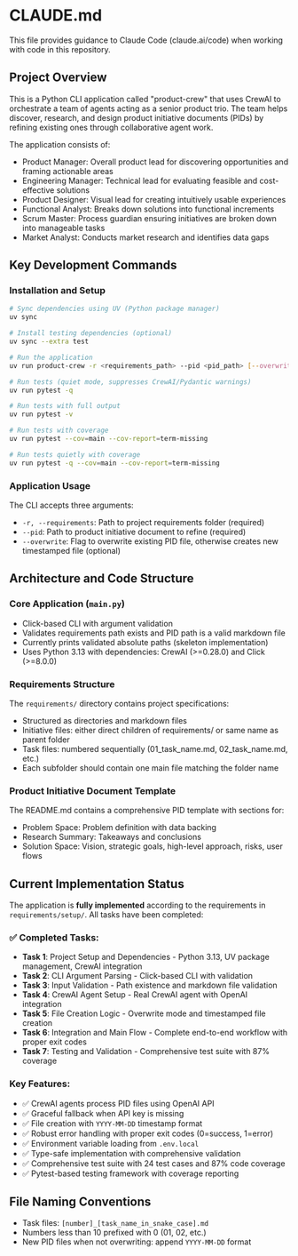 # CLAUDE.md

This file provides guidance to Claude Code (claude.ai/code) when working with code in this repository.

## Project Overview

This is a Python CLI application called "product-crew" that uses CrewAI to orchestrate a team of agents acting as a senior product trio. The team helps discover, research, and design product initiative documents (PIDs) by refining existing ones through collaborative agent work.

The application consists of:
- Product Manager: Overall product lead for discovering opportunities and framing actionable areas
- Engineering Manager: Technical lead for evaluating feasible and cost-effective solutions  
- Product Designer: Visual lead for creating intuitively usable experiences
- Functional Analyst: Breaks down solutions into functional increments
- Scrum Master: Process guardian ensuring initiatives are broken down into manageable tasks
- Market Analyst: Conducts market research and identifies data gaps

## Key Development Commands

### Installation and Setup
```bash
# Sync dependencies using UV (Python package manager)
uv sync

# Install testing dependencies (optional)
uv sync --extra test

# Run the application
uv run product-crew -r <requirements_path> --pid <pid_path> [--overwrite]

# Run tests (quiet mode, suppresses CrewAI/Pydantic warnings)
uv run pytest -q

# Run tests with full output
uv run pytest -v

# Run tests with coverage
uv run pytest --cov=main --cov-report=term-missing

# Run tests quietly with coverage
uv run pytest -q --cov=main --cov-report=term-missing
```

### Application Usage
The CLI accepts three arguments:
- `-r, --requirements`: Path to project requirements folder (required)
- `--pid`: Path to product initiative document to refine (required) 
- `--overwrite`: Flag to overwrite existing PID file, otherwise creates new timestamped file (optional)

## Architecture and Code Structure

### Core Application (`main.py`)
- Click-based CLI with argument validation
- Validates requirements path exists and PID path is a valid markdown file
- Currently prints validated absolute paths (skeleton implementation)
- Uses Python 3.13 with dependencies: CrewAI (>=0.28.0) and Click (>=8.0.0)

### Requirements Structure
The `requirements/` directory contains project specifications:
- Structured as directories and markdown files  
- Initiative files: either direct children of requirements/ or same name as parent folder
- Task files: numbered sequentially (01_task_name.md, 02_task_name.md, etc.)
- Each subfolder should contain one main file matching the folder name

### Product Initiative Document Template
The README.md contains a comprehensive PID template with sections for:
- Problem Space: Problem definition with data backing
- Research Summary: Takeaways and conclusions
- Solution Space: Vision, strategic goals, high-level approach, risks, user flows

## Current Implementation Status
The application is **fully implemented** according to the requirements in `requirements/setup/`. All tasks have been completed:

### ✅ Completed Tasks:
- **Task 1**: Project Setup and Dependencies - Python 3.13, UV package management, CrewAI integration
- **Task 2**: CLI Argument Parsing - Click-based CLI with validation
- **Task 3**: Input Validation - Path existence and markdown file validation
- **Task 4**: CrewAI Agent Setup - Real CrewAI agent with OpenAI integration
- **Task 5**: File Creation Logic - Overwrite mode and timestamped file creation
- **Task 6**: Integration and Main Flow - Complete end-to-end workflow with proper exit codes
- **Task 7**: Testing and Validation - Comprehensive test suite with 87% coverage

### Key Features:
- ✅ CrewAI agents process PID files using OpenAI API
- ✅ Graceful fallback when API key is missing
- ✅ File creation with `YYYY-MM-DD` timestamp format
- ✅ Robust error handling with proper exit codes (0=success, 1=error)
- ✅ Environment variable loading from `.env.local`
- ✅ Type-safe implementation with comprehensive validation
- ✅ Comprehensive test suite with 24 test cases and 87% code coverage
- ✅ Pytest-based testing framework with coverage reporting

## File Naming Conventions
- Task files: `[number]_[task_name_in_snake_case].md`
- Numbers less than 10 prefixed with 0 (01, 02, etc.)
- New PID files when not overwriting: append `YYYY-MM-DD` format